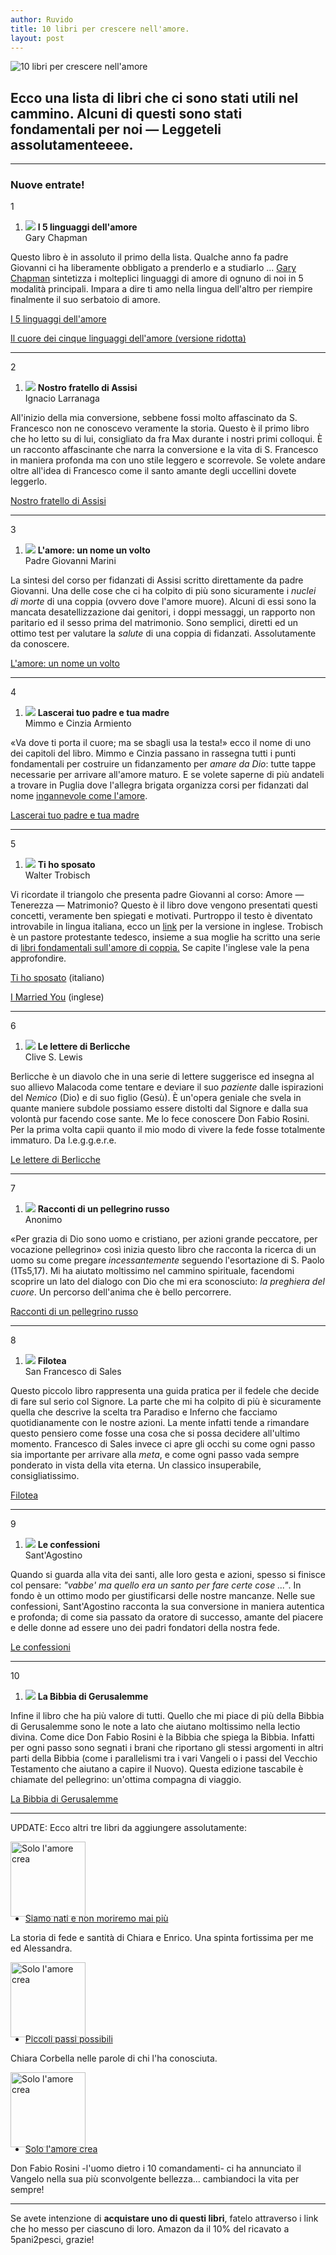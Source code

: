 ```yaml
---
author: Ruvido
title: 10 libri per crescere nell'amore.
layout: post
---
```


![10 libri per crescere nell'amore](/img/posts/10libri.jpg)

## Ecco una lista di libri che ci sono stati utili nel  cammino. Alcuni di questi sono stati fondamentali  per noi &mdash; Leggeteli assolutamenteeee.


---

### Nuove entrate!



<div class="ranking">1</div>

1. ![](/img/libri/5linguaggi.jpg) **I 5 linguaggi dell'amore** <br>
Gary Chapman

Questo libro è in assoluto il primo della lista. Qualche anno fa padre Giovanni ci ha liberamente obbligato a prenderlo e a studiarlo ... [Gary Chapman](http://www.amazon.it/s/?_encoding=UTF8&camp=3370&creative=24114&linkCode=ur2&lo=stripbooks&qid=1387042208&rh=n%3A411663031%2Cp_27%3AGary%20Chapman&tag=5pani2pesci-21) sintetizza i molteplici linguaggi di amore di ognuno di noi in 5 modalità principali. Impara a dire ti amo nella lingua dell'altro per riempire finalmente il suo serbatoio di amore.

[I 5 linguaggi dell'amore](http://www.amazon.it/gp/product/8801023723/ref=as_li_ss_tl?ie=UTF8&camp=3370&creative=24114&creativeASIN=8801023723&linkCode=as2&tag=5pani2pesci-21)

[Il cuore dei cinque linguaggi dell'amore (versione ridotta)](http://www.amazon.it/gp/product/880103976X/ref=as_li_ss_tl?ie=UTF8&camp=3370&creative=24114&creativeASIN=880103976X&linkCode=as2&tag=5pani2pesci-21)

---

<div class="ranking">2</div>

1. ![](/img/libri/nostrofratellodiassisi.jpg) **Nostro fratello di Assisi**<br>
Ignacio Larranaga

All'inizio della mia conversione, sebbene fossi molto affascinato da S. Francesco non ne conoscevo veramente la storia. Questo è il primo libro che ho letto su di lui, consigliato da fra Max durante i nostri primi colloqui. È un racconto affascinante che narra la conversione e la vita di S. Francesco in maniera profonda ma con uno stile leggero e scorrevole. Se volete andare oltre all'idea di Francesco come il santo amante degli uccellini dovete leggerlo.

[Nostro fratello di Assisi](http://www.amazon.it/gp/product/8825026625/ref=as_li_ss_tl?ie=UTF8&camp=3370&creative=24114&creativeASIN=8825026625&linkCode=as2&tag=5pani2pesci-21)

---

<div class="ranking">3</div>

1. ![](/img/libri/unnomeunvolto.jpg) **L'amore: un nome un volto**<br>
Padre Giovanni Marini

La sintesi del corso per fidanzati di Assisi scritto direttamente da padre Giovanni. Una delle cose che ci ha colpito di più sono sicuramente i *nuclei di morte* di una coppia (ovvero dove l'amore muore). Alcuni di essi sono la mancata desatellizzazione dai genitori, i doppi messaggi, un rapporto non paritario ed il sesso prima del matrimonio. Sono semplici, diretti ed un ottimo test per valutare la *salute* di una coppia di fidanzati. Assolutamente da conoscere.


[L'amore: un nome un volto](http://www.amazon.it/gp/product/8827005781/ref=as_li_ss_tl?ie=UTF8&camp=3370&creative=24114&creativeASIN=8827005781&linkCode=as2&tag=5pani2pesci-21)


---

<div class="ranking">4</div>

1. ![](/img/libri/lascerai.jpg) **Lascerai tuo padre e tua madre**<br>
Mimmo e Cinzia Armiento

&laquo;Va dove ti porta il cuore; ma se sbagli usa la testa!&raquo; ecco il nome di uno dei capitoli del libro. Mimmo e Cinzia passano in rassegna tutti i punti fondamentali per costruire un fidanzamento per *amare da Dio*: tutte tappe necessarie per arrivare all'amore maturo. E se volete saperne di più andateli a trovare in Puglia dove l'allegra brigata organizza corsi per fidanzati dal nome [ingannevole come l'amore](http://www.ingannevolecomelamore.it/).   


[Lascerai tuo padre e tua madre](http://www.amazon.it/gp/product/8827005722/ref=as_li_ss_tl?ie=UTF8&camp=3370&creative=24114&creativeASIN=8827005722&linkCode=as2&tag=5pani2pesci-21)

---

<div class="ranking">5</div>

1. ![](/img/libri/tihosposato.jpg) **Ti ho sposato**<br>
Walter Trobisch

Vi ricordate il triangolo che presenta padre Giovanni al corso: Amore &mdash; Tenerezza &mdash; Matrimonio? Questo è il libro dove vengono presentati questi concetti, veramente ben spiegati e motivati. Purtroppo il testo è diventato introvabile in lingua italiana, ecco un [link](http://www.amazon.it/gp/product/B001VEIARY/ref=as_li_ss_tl?ie=UTF8&camp=3370&creative=24114&creativeASIN=B001VEIARY&linkCode=as2&tag=5pani2pesci-21) per la versione in inglese. Trobisch è un pastore protestante tedesco, insieme a sua moglie ha scritto una serie di [libri fondamentali sull'amore di coppia.](http://www.amazon.it/s/?_encoding=UTF8&camp=3370&creative=24114&field-author=Walter%20Trobisch&linkCode=ur2&search-alias=stripbooks&tag=5pani2pesci-21) Se capite l'inglese vale la pena approfondire.

[Ti ho sposato](http://www.amazon.it/gp/product/8888270558/ref=as_li_ss_tl?ie=UTF8&camp=3370&creative=24114&creativeASIN=8888270558&linkCode=as2&tag=5pani2pesci-21) (italiano)

[I Married You](http://www.amazon.it/gp/product/B001VEIARY/ref=as_li_ss_tl?ie=UTF8&camp=3370&creative=24114&creativeASIN=B001VEIARY&linkCode=as2&tag=5pani2pesci-21) (inglese)


---

<div class="ranking">6</div>

1. ![](/img/libri/berlicche.jpg) **Le lettere di Berlicche**<br>
Clive S. Lewis

Berlicche è un diavolo che in una serie di lettere suggerisce ed insegna al suo allievo Malacoda come tentare e deviare il suo *paziente* dalle ispirazioni del *Nemico* (Dio) e di suo figlio (Gesù). È un'opera geniale che svela in quante maniere subdole possiamo essere distolti dal Signore e dalla sua volontà pur facendo cose sante. Me lo fece conoscere Don Fabio Rosini. Per la prima volta capii quanto il mio modo di vivere la fede fosse totalmente immaturo. Da l.e.g.g.e.r.e.

[Le lettere di Berlicche](http://www.amazon.it/gp/product/8804487798/ref=as_li_ss_tl?ie=UTF8&camp=3370&creative=24114&creativeASIN=8804487798&linkCode=as2&tag=5pani2pesci-21)

  ---

<div class="ranking">7</div>

1. ![](/img/libri/pellegrinorusso.jpg) **Racconti di un pellegrino russo**<br>
Anonimo

&laquo;Per grazia di Dio sono uomo e cristiano, per azioni grande peccatore, per vocazione pellegrino&raquo; così inizia questo libro che racconta la ricerca di un uomo su come pregare *incessantemente* seguendo l'esortazione di S. Paolo (1Ts5,17). Mi ha aiutato moltissimo nel cammino spirituale, facendomi scoprire un lato del dialogo con Dio che mi era sconosciuto: *la preghiera del cuore*. Un percorso dell'anima che è bello percorrere.

[Racconti di un pellegrino russo](http://www.amazon.it/gp/product/8845254453/ref=as_li_ss_tl?ie=UTF8&camp=3370&creative=24114&creativeASIN=8845254453&linkCode=as2&tag=5pani2pesci-21)

  ---

<div class="ranking">8</div>

1. ![](/img/libri/filotea.jpg) **Filotea**<br>
San Francesco di Sales

Questo piccolo libro rappresenta una guida pratica per il fedele che decide di fare sul serio col Signore. La parte che mi ha colpito di più è sicuramente quella che descrive la scelta tra Paradiso e Inferno che facciamo quotidianamente con le nostre azioni. La  mente infatti tende a rimandare questo pensiero come fosse una cosa che si possa decidere all'ultimo momento. Francesco di Sales invece ci apre gli occhi su come ogni passo sia importante per arrivare alla *meta*, e come ogni passo vada sempre ponderato in vista della vita eterna. Un classico insuperabile, consigliatissimo.


[Filotea](http://www.amazon.it/gp/product/8884040361/ref=as_li_ss_tl?ie=UTF8&camp=3370&creative=24114&creativeASIN=8884040361&linkCode=as2&tag=5pani2pesci-21)

---

<div class="ranking">9</div>

1. ![](/img/libri/confessioni.jpg) **Le confessioni**<br>
Sant'Agostino

Quando si guarda alla vita dei santi, alle loro gesta e azioni, spesso si finisce col pensare: *"vabbe' ma quello era un santo per fare certe cose ..."*. In fondo è un ottimo modo per giustificarsi delle nostre mancanze. Nelle sue confessioni, Sant'Agostino racconta la sua conversione in maniera autentica e profonda; di come sia passato da oratore di successo, amante del piacere e delle donne ad essere uno dei padri fondatori della nostra fede.

[Le confessioni](http://www.amazon.it/gp/product/8854119229/ref=as_li_ss_tl?ie=UTF8&camp=3370&creative=24114&creativeASIN=8854119229&linkCode=as2&tag=5pani2pesci-21)

  ---

<div class="ranking">10</div>

1. ![](/img/libri/bibbia.jpg) **La Bibbia di Gerusalemme**

Infine il libro che ha più valore di tutti. Quello che mi piace di più della Bibbia di Gerusalemme sono le note a lato che aiutano moltissimo nella lectio divina. Come dice Don Fabio Rosini è la Bibbia che spiega la Bibbia. Infatti per ogni passo sono segnati i brani che riportano gli stessi argomenti in altri parti della Bibbia (come i parallelismi tra i vari Vangeli o i passi del Vecchio Testamento che aiutano a capire il Nuovo). Questa edizione tascabile è chiamate del pellegrino: un'ottima compagna di viaggio.

[La Bibbia di Gerusalemme](http://www.amazon.it/gp/product/8810820797/ref=as_li_ss_tl?ie=UTF8&camp=3370&creative=24114&creativeASIN=8810820797&linkCode=as2&tag=5pani2pesci-21)

---

UPDATE: Ecco altri tre libri da aggiungere assolutamente:

<img style="margin-bottom: -20px; height: 120px; width: auto;" alt="Solo l'amore crea" src="/img/libri/siamo-nati.jpg" />

- [Siamo nati e non moriremo mai più](http://amzn.to/2hCzH3I)

La storia di fede e santità di Chiara e Enrico. Una spinta fortissima per me ed Alessandra.

<img style="margin-bottom: -20px; height: 120px; width: auto;" alt="Solo l'amore crea" src="/img/libri/piccoli-passi-possibili.jpg" />

- [Piccoli passi possibili](http://amzn.to/2gJslqw)

Chiara Corbella nelle parole di chi l'ha conosciuta.

<img style="margin-bottom: -20px; height: 120px; width: auto;" alt="Solo l'amore crea" src="/img/libri/solo-l-amore-crea.jpg" />

- [Solo l'amore crea](http://amzn.to/2hFWid2)

Don Fabio Rosini -l'uomo dietro i 10 comandamenti- ci ha annunciato il Vangelo nella sua più sconvolgente bellezza... cambiandoci la vita per sempre!

---

<div class="highlight">
Se avete intenzione di <strong>acquistare uno di questi libri</strong>, fatelo attraverso i link che ho messo per ciascuno di loro. Amazon da il 10% del ricavato a 5pani2pesci, grazie!
</div>
